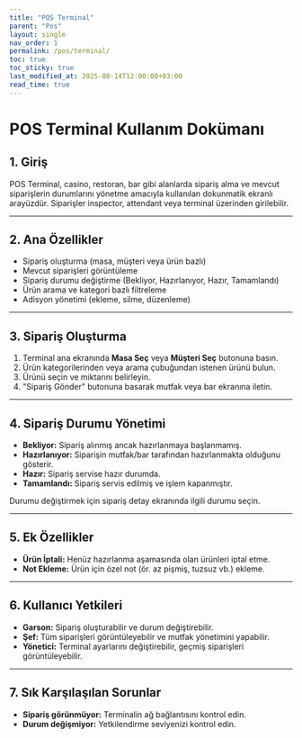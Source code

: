 ```yaml
---
title: "POS Terminal"
parent: "Pos"
layout: single
nav_order: 1
permalink: /pos/terminal/
toc: true
toc_sticky: true
last_modified_at: 2025-08-14T12:00:00+03:00
read_time: true
---
```



# POS Terminal Kullanım Dokümanı

## 1. Giriş
POS Terminal, casino, restoran, bar gibi alanlarda sipariş alma ve mevcut siparişlerin durumlarını yönetme amacıyla kullanılan dokunmatik ekranlı arayüzdür. Siparişler inspector, attendant veya terminal üzerinden girilebilir.

---

## 2. Ana Özellikler
- Sipariş oluşturma (masa, müşteri veya ürün bazlı)
- Mevcut siparişleri görüntüleme
- Sipariş durumu değiştirme (Bekliyor, Hazırlanıyor, Hazır, Tamamlandı)
- Ürün arama ve kategori bazlı filtreleme
- Adisyon yönetimi (ekleme, silme, düzenleme)

---

## 3. Sipariş Oluşturma
1. Terminal ana ekranında **Masa Seç** veya **Müşteri Seç** butonuna basın.
2. Ürün kategorilerinden veya arama çubuğundan istenen ürünü bulun.
3. Ürünü seçin ve miktarını belirleyin.
4. "Sipariş Gönder" butonuna basarak mutfak veya bar ekranına iletin.

---

## 4. Sipariş Durumu Yönetimi
- **Bekliyor:** Sipariş alınmış ancak hazırlanmaya başlanmamış.
- **Hazırlanıyor:** Siparişin mutfak/bar tarafından hazırlanmakta olduğunu gösterir.
- **Hazır:** Sipariş servise hazır durumda.
- **Tamamlandı:** Sipariş servis edilmiş ve işlem kapanmıştır.

Durumu değiştirmek için sipariş detay ekranında ilgili durumu seçin.

---

## 5. Ek Özellikler
- **Ürün İptali:** Henüz hazırlanma aşamasında olan ürünleri iptal etme.
- **Not Ekleme:** Ürün için özel not (ör. az pişmiş, tuzsuz vb.) ekleme.

---

## 6. Kullanıcı Yetkileri
- **Garson:** Sipariş oluşturabilir ve durum değiştirebilir.
- **Şef:** Tüm siparişleri görüntüleyebilir ve mutfak yönetimini yapabilir.
- **Yönetici:** Terminal ayarlarını değiştirebilir, geçmiş siparişleri görüntüleyebilir.

---

## 7. Sık Karşılaşılan Sorunlar
- **Sipariş görünmüyor:** Terminalin ağ bağlantısını kontrol edin.
- **Durum değişmiyor:** Yetkilendirme seviyenizi kontrol edin.